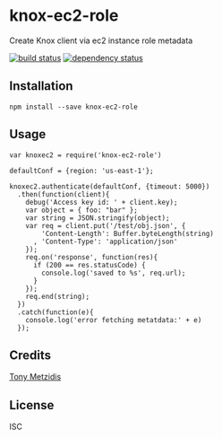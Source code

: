 # knox-ec2-role

Create Knox client via ec2 instance role metadata

[![build status](https://secure.travis-ci.org/tonymet/knox-ec2-role.svg)](http://travis-ci.org/tonymet/knox-ec2-role)
[![dependency status](https://david-dm.org/tonymet/knox-ec2-role.svg)](https://david-dm.org/tonymet/knox-ec2-role)

## Installation

```
npm install --save knox-ec2-role
```

## Usage

```
var knoxec2 = require('knox-ec2-role')

defaultConf = {region: 'us-east-1'};

knoxec2.authenticate(defaultConf, {timeout: 5000})
  .then(function(client){
    debug('Access key id: ' + client.key);
    var object = { foo: "bar" };
    var string = JSON.stringify(object);
    var req = client.put('/test/obj.json', {
        'Content-Length': Buffer.byteLength(string)
      , 'Content-Type': 'application/json'
    });
    req.on('response', function(res){
      if (200 == res.statusCode) {
        console.log('saved to %s', req.url);
      }
    });
    req.end(string);
  })
  .catch(function(e){
    console.log('error fetching metatdata:' + e)
  });
```

## Credits
[Tony Metzidis](https://github.com/tonymet/)

## License

ISC

